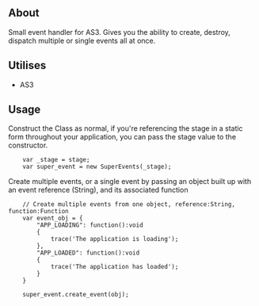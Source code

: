 
## About
Small event handler for AS3. Gives you the ability to create, destroy, dispatch multiple or single events all at once.

## Utilises
- AS3

## Usage
Construct the Class as normal, if you're referencing the stage in a static form throughout your application, you can pass the stage value to the constructor.
```as3
	var _stage = stage;
    var super_event = new SuperEvents(_stage);
```

Create multiple events, or a single event by passing an object built up with an event reference (String), and its associated function
```as3
    // Create multiple events from one object, reference:String, function:Function
    var event_obj = {
    	"APP_LOADING": function():void
    	{
    		trace('The application is loading');
    	}, 
    	"APP_LOADED": function():void
    	{
    		trace('The application has loaded');
    	}
	}

	super_event.create_event(obj);
```